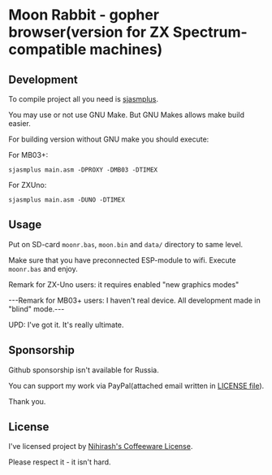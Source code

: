 # Moon Rabbit - gopher browser(version for ZX Spectrum-compatible machines)

## Development

To compile project all you need is [sjasmplus](https://github.com/z00m128/sjasmplus).

You may use or not use GNU Make. But GNU Makes allows make build easier.

For building version without GNU make you should execute: 

For MB03+:

```
sjasmplus main.asm -DPROXY -DMB03 -DTIMEX
```

For ZXUno:

```
sjasmplus main.asm -DUNO -DTIMEX
```

## Usage

Put on SD-card `moonr.bas`, `moon.bin` and `data/` directory to same level.

Make sure that you have preconnected ESP-module to wifi. Execute `moonr.bas` and enjoy.

Remark for ZX-Uno users: it requires enabled "new graphics modes"

---Remark for MB03+ users: I haven't real device. All development made in "blind" mode.---

UPD: I've got it. It's really ultimate.

## Sponsorship

Github sponsorship isn't available for Russia.

You can support my work via PayPal(attached email written in [LICENSE file](LICENSE)).

Thank you.

## License

I've licensed project by [Nihirash's Coffeeware License](LICENSE).

Please respect it - it isn't hard.